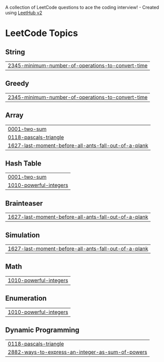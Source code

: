 A collection of LeetCode questions to ace the coding interview! - Created using [LeetHub v2](https://github.com/arunbhardwaj/LeetHub-2.0)
<!---LeetCode Topics Start-->
# LeetCode Topics
## String
|  |
| ------- |
| [2345-minimum-number-of-operations-to-convert-time](https://github.com/RajGupta-0904/Leetcode/tree/master/2345-minimum-number-of-operations-to-convert-time) |
## Greedy
|  |
| ------- |
| [2345-minimum-number-of-operations-to-convert-time](https://github.com/RajGupta-0904/Leetcode/tree/master/2345-minimum-number-of-operations-to-convert-time) |
## Array
|  |
| ------- |
| [0001-two-sum](https://github.com/RajGupta-0904/Leetcode/tree/master/0001-two-sum) |
| [0118-pascals-triangle](https://github.com/RajGupta-0904/Leetcode/tree/master/0118-pascals-triangle) |
| [1627-last-moment-before-all-ants-fall-out-of-a-plank](https://github.com/RajGupta-0904/Leetcode/tree/master/1627-last-moment-before-all-ants-fall-out-of-a-plank) |
## Hash Table
|  |
| ------- |
| [0001-two-sum](https://github.com/RajGupta-0904/Leetcode/tree/master/0001-two-sum) |
| [1010-powerful-integers](https://github.com/RajGupta-0904/Leetcode/tree/master/1010-powerful-integers) |
## Brainteaser
|  |
| ------- |
| [1627-last-moment-before-all-ants-fall-out-of-a-plank](https://github.com/RajGupta-0904/Leetcode/tree/master/1627-last-moment-before-all-ants-fall-out-of-a-plank) |
## Simulation
|  |
| ------- |
| [1627-last-moment-before-all-ants-fall-out-of-a-plank](https://github.com/RajGupta-0904/Leetcode/tree/master/1627-last-moment-before-all-ants-fall-out-of-a-plank) |
## Math
|  |
| ------- |
| [1010-powerful-integers](https://github.com/RajGupta-0904/Leetcode/tree/master/1010-powerful-integers) |
## Enumeration
|  |
| ------- |
| [1010-powerful-integers](https://github.com/RajGupta-0904/Leetcode/tree/master/1010-powerful-integers) |
## Dynamic Programming
|  |
| ------- |
| [0118-pascals-triangle](https://github.com/RajGupta-0904/Leetcode/tree/master/0118-pascals-triangle) |
| [2882-ways-to-express-an-integer-as-sum-of-powers](https://github.com/RajGupta-0904/Leetcode/tree/master/2882-ways-to-express-an-integer-as-sum-of-powers) |
<!---LeetCode Topics End-->